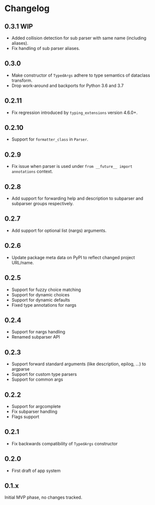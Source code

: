 # Changelog

## 0.3.1 WIP

- Added collision detection for sub parser with same name (including aliases).
- Fix handling of sub parser aliases.

## 0.3.0

- Make constructor of `TypedArgs` adhere to type semantics of dataclass transform.
- Drop work-around and backports for Python 3.6 and 3.7

## 0.2.11

- Fix regression introduced by `typing_extensions` version 4.6.0+.

## 0.2.10

- Support for `formatter_class` in `Parser`.

## 0.2.9

- Fix issue when parser is used under `from __future__ import annotations` context.

## 0.2.8

- Add support for forwarding help and description to subparser and subparser groups respectively.

## 0.2.7

- Add support for optional list (nargs) arguments.

## 0.2.6

- Update package meta data on PyPI to reflect changed project URL/name.

## 0.2.5

- Support for fuzzy choice matching
- Support for dynamic choices
- Support for dynamic defaults
- Fixed type annotations for nargs

## 0.2.4

- Support for nargs handling
- Renamed subparser API

## 0.2.3

- Support forward standard arguments (like description, epilog, ...) to argparse
- Support for custom type parsers
- Support for common args

## 0.2.2

- Support for argcomplete
- Fix subparser handling
- Flags support

## 0.2.1

- Fix backwards compatibility of `TypedArgs` constructor

## 0.2.0

- First draft of app system

## 0.1.x

Initial MVP phase, no changes tracked.
